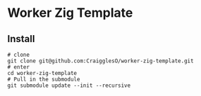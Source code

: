# Worker Zig Template

## Install

```shell
# clone
git clone git@github.com:CraigglesO/worker-zig-template.git
# enter
cd worker-zig-template
# Pull in the submodule
git submodule update --init --recursive
```

